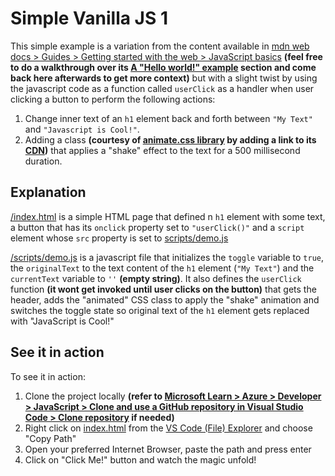 # Simple Vanilla JS 1
This simple example is a variation from the content available in [mdn web docs > Guides > Getting started with the web > JavaScript basics](https://developer.mozilla.org/en-US/docs/Learn/Getting_started_with_the_web/JavaScript_basics) **(feel free to do a walkthrough over its [A "Hello world!" example](https://developer.mozilla.org/en-US/docs/Learn/Getting_started_with_the_web/JavaScript_basics#a_hello_world!_example) section and come back here afterwards to get more context)** but with a slight twist by using the javascript code as a function called `userClick` as a handler when user clicking a button to perform the following actions:
1. Change inner text of an `h1` element back and forth between `"My Text"` and `"Javascript is Cool!"`.
2. Adding a class **(courtesy of [animate.css library](https://animate.style/) by adding a link to its [CDN](https://animate.style/#usage))** that applies a "shake" effect to the text for a 500 millisecond duration.

## Explanation
[/index.html](./index.html) is a simple HTML page that defined n `h1` element with some text, a button that has its `onclick` property set to `"userClick()"` and a `script` element whose `src` property is set to [scripts/demo.js](./scripts/demo.js)

[/scripts/demo.js](./scripts/demo.js) is a javascript file that initializes the `toggle` variable to `true`, the `originalText` to the text content of the `h1` element (`"My Text"`) and the `currentText` variable to `''` **(empty string)**. It also defines the `userClick` function **(it wont get invoked until user clicks on the button)** that gets the header, adds the "animated" CSS class to apply the "shake" animation and switches the toggle state so original text of the `h1` element gets replaced with "JavaScript is Cool!"

## See it in action
To see it in action:
1. Clone the project locally **(refer to [Microsoft Learn > Azure > Developer > JavaScript > Clone and use a GitHub repository in Visual Studio Code > Clone repository](https://learn.microsoft.com/en-us/azure/developer/javascript/how-to/with-visual-studio-code/clone-github-repository?tabs=create-repo-command-palette%2Cinitialize-repo-activity-bar%2Ccreate-branch-command-palette%2Ccommit-changes-command-palette%2Cpush-command-palette#clone-repository) if needed)**
2. Right click on [index.html](index.html) from the [VS Code (File) Explorer](https://code.visualstudio.com/docs/getstarted/userinterface#_explorer) and choose "Copy Path"
3. Open your preferred Internet Browser, paste the path and press enter
4. Click on "Click Me!" button and watch the magic unfold!